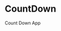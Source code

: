 # CountDown
 Count Down App
     
         
                                              
                                                
                                             
                                   
                   
           
  
 
  
 
